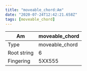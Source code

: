```yaml
---
title: "moveable_chord:Am"
date: "2020-07-24T12:42:21.658Z"
tags: [moveable_chord]
---
```


|Am|moveable_chord|
|---|---|
|Type|moveable_chord|
|Root string|6|
|Fingering|5XX555|


